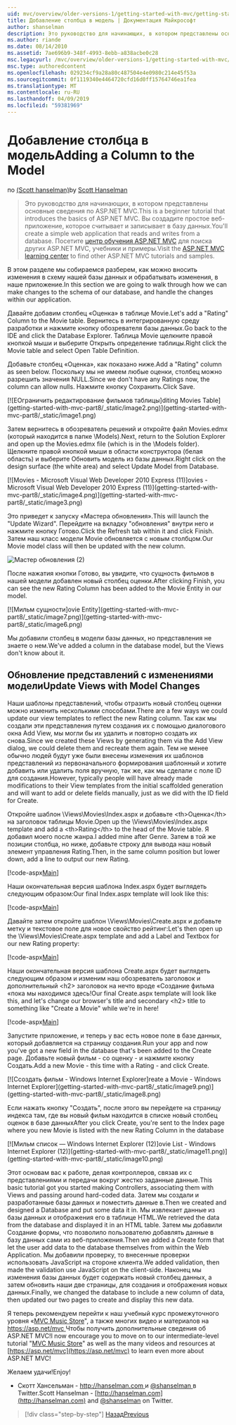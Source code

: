 ```yaml
---
uid: mvc/overview/older-versions-1/getting-started-with-mvc/getting-started-with-mvc-part8
title: Добавление столбца в модель | Документация Майкрософт
author: shanselman
description: Это руководство для начинающих, в котором представлены основные сведения по ASP.NET MVC. Создание простого веб-приложения, которое считывает и записывает в базу данных.
ms.author: riande
ms.date: 08/14/2010
ms.assetid: 7ae696b9-348f-4993-8ebb-a838acbe0c28
msc.legacyurl: /mvc/overview/older-versions-1/getting-started-with-mvc/getting-started-with-mvc-part8
msc.type: authoredcontent
ms.openlocfilehash: 029234cf9a28a80c487504e4e0980c214e45f53a
ms.sourcegitcommit: 0f1119340e4464720cfd16d0ff15764746ea1fea
ms.translationtype: MT
ms.contentlocale: ru-RU
ms.lasthandoff: 04/09/2019
ms.locfileid: "59381969"
---
```

# <a name="adding-a-column-to-the-model"></a><span data-ttu-id="ab162-104">Добавление столбца в модель</span><span class="sxs-lookup"><span data-stu-id="ab162-104">Adding a Column to the Model</span></span>

<span data-ttu-id="ab162-105">по [(Scott hanselman)](https://github.com/shanselman)</span><span class="sxs-lookup"><span data-stu-id="ab162-105">by [Scott Hanselman](https://github.com/shanselman)</span></span>

> <span data-ttu-id="ab162-106">Это руководство для начинающих, в котором представлены основные сведения по ASP.NET MVC.</span><span class="sxs-lookup"><span data-stu-id="ab162-106">This is a beginner tutorial that introduces the basics of ASP.NET MVC.</span></span> <span data-ttu-id="ab162-107">Вы создадите простое веб-приложение, которое считывает и записывает в базу данных.</span><span class="sxs-lookup"><span data-stu-id="ab162-107">You'll create a simple web application that reads and writes from a database.</span></span> <span data-ttu-id="ab162-108">Посетите [центр обучения ASP.NET MVC](../../../index.md) для поиска других ASP.NET MVC, учебники и примеры.</span><span class="sxs-lookup"><span data-stu-id="ab162-108">Visit the [ASP.NET MVC learning center](../../../index.md) to find other ASP.NET MVC tutorials and samples.</span></span>


<span data-ttu-id="ab162-109">В этом разделе мы собираемся разберем, как можно вносить изменения в схему нашей базы данных и обрабатывать изменения, в наше приложение.</span><span class="sxs-lookup"><span data-stu-id="ab162-109">In this section we are going to walk through how we can make changes to the schema of our database, and handle the changes within our application.</span></span>

<span data-ttu-id="ab162-110">Давайте добавим столбец «Оценка» в таблице Movie.</span><span class="sxs-lookup"><span data-stu-id="ab162-110">Let's add a "Rating" Column to the Movie table.</span></span> <span data-ttu-id="ab162-111">Вернитесь в интегрированную среду разработки и нажмите кнопку обозревателя базы данных.</span><span class="sxs-lookup"><span data-stu-id="ab162-111">Go back to the IDE and click the Database Explorer.</span></span> <span data-ttu-id="ab162-112">Таблица Movie щелкните правой кнопкой мыши и выберите Открыть определение таблицы.</span><span class="sxs-lookup"><span data-stu-id="ab162-112">Right click the Movie table and select Open Table Definition.</span></span>

<span data-ttu-id="ab162-113">Добавьте столбец «Оценка», как показано ниже.</span><span class="sxs-lookup"><span data-stu-id="ab162-113">Add a "Rating" column as seen below.</span></span> <span data-ttu-id="ab162-114">Поскольку мы не имеем любые оценки, столбец можно разрешить значения NULL.</span><span class="sxs-lookup"><span data-stu-id="ab162-114">Since we don't have any Ratings now, the column can allow nulls.</span></span> <span data-ttu-id="ab162-115">Нажмите кнопку Сохранить.</span><span class="sxs-lookup"><span data-stu-id="ab162-115">Click Save.</span></span>

[![E<span data-ttu-id="ab162-116">Ограничить редактирование фильмов таблицы]</span><span class="sxs-lookup"><span data-stu-id="ab162-116">diting Movies Table]</span></span>(getting-started-with-mvc-part8/_static/image2.png)](getting-started-with-mvc-part8/_static/image1.png)

<span data-ttu-id="ab162-117">Затем вернитесь в обозреватель решений и откройте файл Movies.edmx (который находится в папке \Models).</span><span class="sxs-lookup"><span data-stu-id="ab162-117">Next, return to the Solution Explorer and open up the Movies.edmx file (which is in the \Models folder).</span></span> <span data-ttu-id="ab162-118">Щелкните правой кнопкой мыши в области конструктора (белая область) и выберите Обновить модель из базы данных.</span><span class="sxs-lookup"><span data-stu-id="ab162-118">Right click on the design surface (the white area) and select Update Model from Database.</span></span>

[![M<span data-ttu-id="ab162-119">ovies - Microsoft Visual Web Developer 2010 Express (11)]</span><span class="sxs-lookup"><span data-stu-id="ab162-119">ovies - Microsoft Visual Web Developer 2010 Express (11)]</span></span>(getting-started-with-mvc-part8/_static/image4.png)](getting-started-with-mvc-part8/_static/image3.png)

<span data-ttu-id="ab162-120">Это приведет к запуску «Мастера обновления».</span><span class="sxs-lookup"><span data-stu-id="ab162-120">This will launch the "Update Wizard".</span></span> <span data-ttu-id="ab162-121">Перейдите на вкладку "обновления" внутри него и нажмите кнопку Готово.</span><span class="sxs-lookup"><span data-stu-id="ab162-121">Click the Refresh tab within it and click Finish.</span></span> <span data-ttu-id="ab162-122">Затем наш класс модели Movie обновляется с новым столбцом.</span><span class="sxs-lookup"><span data-stu-id="ab162-122">Our Movie model class will then be updated with the new column.</span></span>

![Мастер обновления (2)](getting-started-with-mvc-part8/_static/image5.png)

<span data-ttu-id="ab162-124">После нажатия кнопки Готово, вы увидите, что сущность фильмов в нашей модели добавлен новый столбец оценки.</span><span class="sxs-lookup"><span data-stu-id="ab162-124">After clicking Finish, you can see the new Rating Column has been added to the Movie Entity in our model.</span></span>

[![M<span data-ttu-id="ab162-125">ильм сущности]</span><span class="sxs-lookup"><span data-stu-id="ab162-125">ovie Entity]</span></span>(getting-started-with-mvc-part8/_static/image7.png)](getting-started-with-mvc-part8/_static/image6.png)

<span data-ttu-id="ab162-126">Мы добавили столбец в модели базы данных, но представления не знаете о нем.</span><span class="sxs-lookup"><span data-stu-id="ab162-126">We've added a column in the database model, but the Views don't know about it.</span></span>

## <a name="update-views-with-model-changes"></a><span data-ttu-id="ab162-127">Обновление представлений с изменениями модели</span><span class="sxs-lookup"><span data-stu-id="ab162-127">Update Views with Model Changes</span></span>

<span data-ttu-id="ab162-128">Наши шаблоны представлений, чтобы отразить новый столбец оценки можно изменить несколькими способами.</span><span class="sxs-lookup"><span data-stu-id="ab162-128">There are a few ways we could update our view templates to reflect the new Rating column.</span></span> <span data-ttu-id="ab162-129">Так как мы создали эти представления путем создания их с помощью диалогового окна Add View, мы могли бы их удалить и повторно создать их снова.</span><span class="sxs-lookup"><span data-stu-id="ab162-129">Since we created these Views by generating them via the Add View dialog, we could delete them and recreate them again.</span></span> <span data-ttu-id="ab162-130">Тем не менее обычно людей будут уже были внесены изменения их шаблонов представлений из первоначального формирования шаблонный и хотите добавить или удалить поля вручную, так же, как мы сделали с поле ID для создания.</span><span class="sxs-lookup"><span data-stu-id="ab162-130">However, typically people will have already made modifications to their View templates from the initial scaffolded generation and will want to add or delete fields manually, just as we did with the ID field for Create.</span></span>

<span data-ttu-id="ab162-131">Откройте шаблон \Views\Movies\Index.aspx и добавьте &lt;th&gt;Оценка&lt;/th&gt; на заголовок таблицы Movie.</span><span class="sxs-lookup"><span data-stu-id="ab162-131">Open up the \Views\Movies\Index.aspx template and add a &lt;th&gt;Rating&lt;/th&gt; to the head of the Movie table.</span></span> <span data-ttu-id="ab162-132">Я добавил моего после жанра.</span><span class="sxs-lookup"><span data-stu-id="ab162-132">I added mine after Genre.</span></span> <span data-ttu-id="ab162-133">Затем в той же позиции столбца, но ниже, добавьте строку для вывода наш новый элемент управления Rating.</span><span class="sxs-lookup"><span data-stu-id="ab162-133">Then, in the same column position but lower down, add a line to output our new Rating.</span></span>

[!code-aspx[Main](getting-started-with-mvc-part8/samples/sample1.aspx)]

<span data-ttu-id="ab162-134">Наши окончательная версия шаблона Index.aspx будет выглядеть следующим образом:</span><span class="sxs-lookup"><span data-stu-id="ab162-134">Our final Index.aspx template will look like this:</span></span>

[!code-aspx[Main](getting-started-with-mvc-part8/samples/sample2.aspx)]

<span data-ttu-id="ab162-135">Давайте затем откройте шаблон \Views\Movies\Create.aspx и добавьте метку и текстовое поле для новое свойство рейтинг:</span><span class="sxs-lookup"><span data-stu-id="ab162-135">Let's then open up the \Views\Movies\Create.aspx template and add a Label and Textbox for our new Rating property:</span></span>

[!code-aspx[Main](getting-started-with-mvc-part8/samples/sample3.aspx)]

<span data-ttu-id="ab162-136">Наши окончательная версия шаблона Create.aspx будет выглядеть следующим образом и изменим наш обозреватель заголовок и дополнительный &lt;h2&gt; заголовок на нечто вроде «Создание фильма «пока мы находимся здесь!</span><span class="sxs-lookup"><span data-stu-id="ab162-136">Our final Create.aspx template will look like this, and let's change our browser's title and secondary &lt;h2&gt; title to something like "Create a Movie" while we're in here!</span></span>

[!code-aspx[Main](getting-started-with-mvc-part8/samples/sample4.aspx)]

<span data-ttu-id="ab162-137">Запустите приложение, и теперь у вас есть новое поле в базе данных, который добавляется на страницу создания.</span><span class="sxs-lookup"><span data-stu-id="ab162-137">Run your app and now you've got a new field in the database that's been added to the Create page.</span></span> <span data-ttu-id="ab162-138">Добавьте новый фильм - со оценку - и нажмите кнопку Создать.</span><span class="sxs-lookup"><span data-stu-id="ab162-138">Add a new Movie - this time with a Rating - and click Create.</span></span>

[![C<span data-ttu-id="ab162-139">создать фильм - Windows Internet Explorer]</span><span class="sxs-lookup"><span data-stu-id="ab162-139">reate a Movie - Windows Internet Explorer]</span></span>(getting-started-with-mvc-part8/_static/image9.png)](getting-started-with-mvc-part8/_static/image8.png)

<span data-ttu-id="ab162-140">Если нажать кнопку "Создать", после этого вы перейдете на страницу индекса там, где вы новый фильм находится в списке новый столбец оценок в базе данных</span><span class="sxs-lookup"><span data-stu-id="ab162-140">After you click Create, you're sent to the Index page where you new Movie is listed with the new Rating Column in the database</span></span>

[![M<span data-ttu-id="ab162-141">ильм список — Windows Internet Explorer (12)]</span><span class="sxs-lookup"><span data-stu-id="ab162-141">ovie List - Windows Internet Explorer (12)]</span></span>(getting-started-with-mvc-part8/_static/image11.png)](getting-started-with-mvc-part8/_static/image10.png)

<span data-ttu-id="ab162-142">Этот основам вас к работе, делая контроллеров, связав их с представлениями и передачи вокруг жестко заданные данные.</span><span class="sxs-lookup"><span data-stu-id="ab162-142">This basic tutorial got you started making Controllers, associating them with Views and passing around hard-coded data.</span></span> <span data-ttu-id="ab162-143">Затем мы создали и разработанные базы данных и поместить данные в.</span><span class="sxs-lookup"><span data-stu-id="ab162-143">Then we created and designed a Database and put some data it in.</span></span> <span data-ttu-id="ab162-144">Мы извлекает данные из базы данных и отображения его в таблице HTML.</span><span class="sxs-lookup"><span data-stu-id="ab162-144">We retrieved the data from the database and displayed it in an HTML table.</span></span> <span data-ttu-id="ab162-145">Затем мы добавили Создание формы, что позволило пользователю добавлять данные в базу данных сами из веб-приложения.</span><span class="sxs-lookup"><span data-stu-id="ab162-145">Then we added a Create form that let the user add data to the database themselves from within the Web Application.</span></span> <span data-ttu-id="ab162-146">Мы добавили проверку, то внесенные проверки использовать JavaScript на стороне клиента.</span><span class="sxs-lookup"><span data-stu-id="ab162-146">We added validation, then made the validation use JavaScript on the client-side.</span></span> <span data-ttu-id="ab162-147">Наконец мы изменения базы данных будет содержать новый столбец данных, а затем обновить наши две страницы, для создания и отображения новых данных.</span><span class="sxs-lookup"><span data-stu-id="ab162-147">Finally, we changed the database to include a new column of data, then updated our two pages to create and display this new data.</span></span>

<span data-ttu-id="ab162-148">Я теперь рекомендуем перейти к наш учебный курс промежуточного уровня «[MVC Music Store](../../older-versions/mvc-music-store/mvc-music-store-part-1.md)", а также многих видео и материалов на [ https://asp.net/mvc ](https://asp.net/mvc) Чтобы получить дополнительные сведения об ASP.NET MVC!</span><span class="sxs-lookup"><span data-stu-id="ab162-148">I now encourage you to move on to our intermediate-level tutorial "[MVC Music Store](../../older-versions/mvc-music-store/mvc-music-store-part-1.md)" as well as the many videos and resources at [https://asp.net/mvc](https://asp.net/mvc) to learn even more about ASP.NET MVC!</span></span>

<span data-ttu-id="ab162-149">Желаем удачи!</span><span class="sxs-lookup"><span data-stu-id="ab162-149">Enjoy!</span></span>

- <span data-ttu-id="ab162-150">Скотт Хансельман - [ http://hanselman.com ](http://hanselman.com) и [ @shanselman ](http://twitter.com/shanselman) в Twitter.</span><span class="sxs-lookup"><span data-stu-id="ab162-150">Scott Hanselman - [http://hanselman.com](http://hanselman.com) and [@shanselman](http://twitter.com/shanselman) on Twitter.</span></span>

> [!div class="step-by-step"]
> [<span data-ttu-id="ab162-151">Назад</span><span class="sxs-lookup"><span data-stu-id="ab162-151">Previous</span></span>](getting-started-with-mvc-part7.md)
